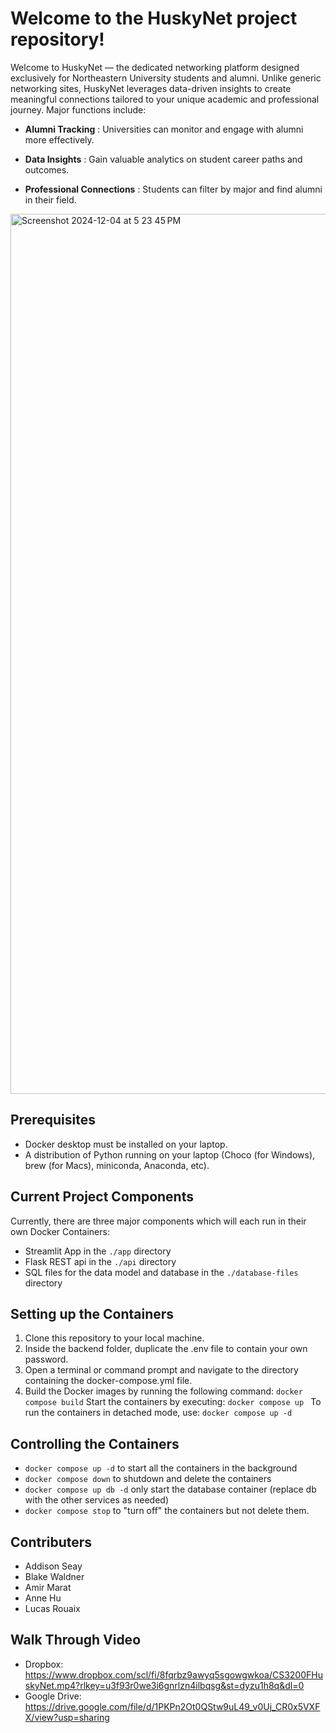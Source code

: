 # Welcome to the HuskyNet project repository!

Welcome to HuskyNet — the dedicated networking platform designed exclusively for Northeastern University students and
alumni. Unlike generic networking sites, HuskyNet leverages data-driven insights to create meaningful connections 
tailored to your unique academic and professional journey. Major functions include:

- **Alumni Tracking** : Universities can monitor and engage with alumni more effectively.

- **Data Insights** : Gain valuable analytics on student career paths and outcomes.

- **Professional Connections** : Students can filter by major and find alumni in their field.

<img width="1408" alt="Screenshot 2024-12-04 at 5 23 45 PM" src="https://github.com/user-attachments/assets/7e7bf2f0-ac4b-4793-83a4-d6415a3874b6" />

## Prerequisites

- Docker desktop must be installed on your laptop.
- A distribution of Python running on your laptop (Choco (for Windows), brew (for Macs), miniconda, Anaconda, etc). 

## Current Project Components

Currently, there are three major components which will each run in their own Docker Containers:

- Streamlit App in the `./app` directory
- Flask REST api in the `./api` directory
- SQL files for the data model and database in the `./database-files` directory

## Setting up the Containers
1. Clone this repository to your local machine.
2. Inside the backend folder, duplicate the .env file to contain your own password.
3. Open a terminal or command prompt and navigate to the directory containing the docker-compose.yml file.
4. Build the Docker images by running the following command:
`docker compose build`
Start the containers by executing:
`docker compose up `
To run the containers in detached mode, use:
`docker compose up -d`

## Controlling the Containers

- `docker compose up -d` to start all the containers in the background
- `docker compose down` to shutdown and delete the containers
- `docker compose up db -d` only start the database container (replace db with the other services as needed)
- `docker compose stop` to "turn off" the containers but not delete them. 

## Contributers
- Addison Seay
- Blake Waldner
- Amir Marat
- Anne Hu	
- Lucas Rouaix

## Walk Through Video
- Dropbox: 
https://www.dropbox.com/scl/fi/8fqrbz9awyq5sgowgwkoa/CS3200FHuskyNet.mp4?rlkey=u3f93r0we3i6gnrlzn4ilbqsg&st=dyzu1h8q&dl=0
- Google Drive:
https://drive.google.com/file/d/1PKPn2Ot0QStw9uL49_v0Uj_CR0x5VXFX/view?usp=sharing

 
